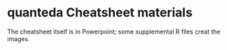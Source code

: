 # quanteda Cheatsheet materials

The cheatsheet itself is in Powerpoint; some supplemental R files creat the images.



